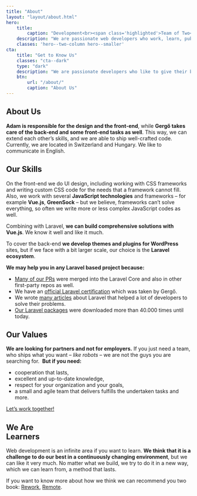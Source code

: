 ```yaml
---
title: "About"
layout: "layout/about.html"
hero:
    title:
        caption: "Development<br><span class='highlighted'>Team of Two</span>"
    description: "We are passionate web developers who work, learn, publish, and create together."
    classes: 'hero--two-column hero--smaller'
cta:
    title: "Get to Know Us"
    classes: "cta--dark"
    type: "dark"
    description: "We are passionate developers who like to give their best, develop, and learn."
    btn:
        url: "/about/"
        caption: "About Us"
---
```


<div class="l-post l-post--narrow">
    <div class="container">
        <div class="l-post__list">
            <div class="text-card text-card--two-column">
                <h2 class="text-card__title">About Us</h2>
                <div class="post-content">
                    <p><strong>Adam is responsible for the design and the front-end</strong>, while <strong>Gergő takes care of the back-end and some front-end tasks as well</strong>. This way, we can extend each other’s skills, and we are able to ship well-crafted code. Currently, we are located in Switzerland and Hungary. We like to communicate in English.</p>
                </div>
            </div>
            <div class="text-card text-card--two-column">
                <h2 class="text-card__title">Our Skills</h2>
                <div class="post-content">
                    <p>On the front-end we do UI design, including working with CSS frameworks and writing custom CSS code for the needs that a framework cannot fill. Also, we work with several <strong>JavaScript technologies</strong> and frameworks – for example <strong>Vue.js</strong>, <strong>GreenSock</strong> – but we believe, frameworks can’t solve everything, so often we write more or less complex JavaScript codes as well.</p>
                    <p>Combining with Laravel, <strong>we can build comprehensive solutions with Vue.js</strong>. We know it well and like it much. </p>
                    <p>To cover the back-end <strong>we develop themes and plugins for WordPress </strong>sites, but if we face with a bit larger scale, our choice is the <strong>Laravel ecosystem</strong>. </p>
                    <p>
                        <strong>We may help you in any Laravel based project because:</strong>
                    </p>
                    <ul>
                        <li>
                            <a href="https://github.com/laravel/framework/commits?author=iamgergo">Many of our PRs</a> were merged into the Laravel Core and also in other first-party repos as well.
                        </li>
                        <li>We have an <a href="https://exam.laravelcert.com/is/D-Nagy-Gergo/certified-since/2020-06-23">official Laravel certification</a> which was taken by Gergő. </li>
                        <li>We wrote <a href="https://pineco.de/category/laravel/">many articles</a> about Laravel that helped a lot of developers to solve their problems. </li>
                        <li>
                            <a href="https://packagist.org/users/conedevelopment/packages/">Our Laravel packages</a> were downloaded more than 40.000 times until today.
                        </li>
                    </ul>
                </div>
            </div>
            <div class="text-card text-card--two-column">
                <h2 class="text-card__title">Our Values</h2>
                <div class="post-content">
                    <p>
                        <strong>We are looking for partners and not for employers.</strong> If you just need a team, who ships what you want – <em>like robots</em> – we are not the guys you are searching for.&nbsp; <strong>But if you need:</strong>
                    </p>
                    <ul>
                        <li>cooperation that lasts,</li>
                        <li>excellent and up-to-date knowledge,</li>
                        <li>respect for your organization and your goals,</li>
                        <li>a small and agile team that delivers fulfills the undertaken tasks and more.</li>
                    </ul>
                    <p>
                        <a href="/contact/">Let’s work together!</a>
                    </p>
                </div>
            </div>
            <div class="text-card text-card--two-column">
                <h2 class="text-card__title">We Are<br>Learners</h2>
                <div class="post-content">
                    <p>Web development is an infinite area if you want to learn. <strong> We think that it is a challenge to do our best in a continuously changing environment</strong>, but we can like it very much. No matter what we build, we try to do it in a new way, which we can learn from, a method that lasts.</p>
                    <p>If you want to know more about how we think we can recommend you two book: <a href="https://www.amazon.com/ReWork-Change-Way-Work-Forever-ebook/dp/B003ELY7PG">Rework</a>, <a href="https://www.amazon.com/Remote-Required-David-Heinemeier-Hansson-ebook/dp/B00CZ7OC46/">Remote</a>.</p>
                </div>
            </div>
        </div>
    </div>
</div>
